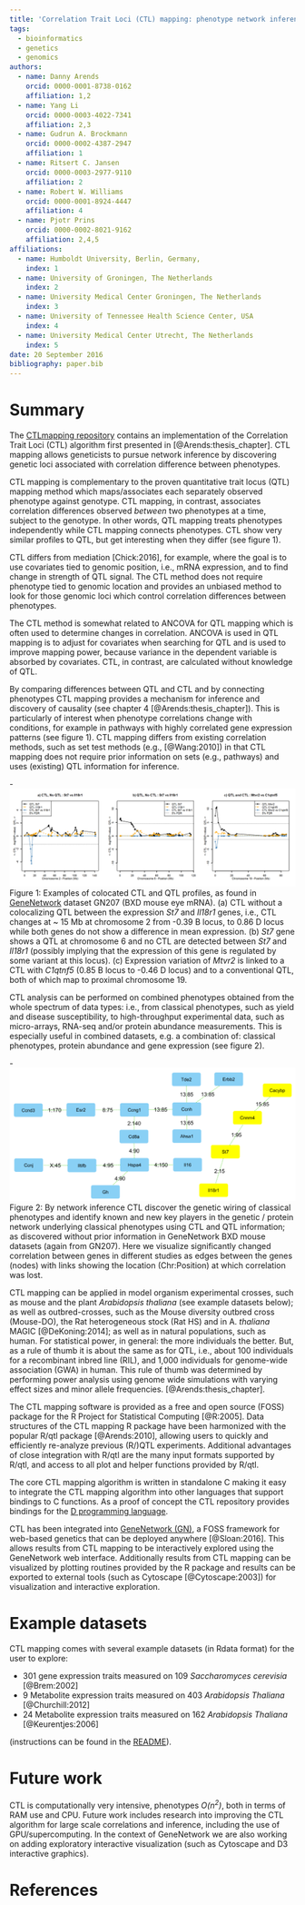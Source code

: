 ```yaml
---
title: 'Correlation Trait Loci (CTL) mapping: phenotype network inference subject to genotype'
tags:
  - bioinformatics
  - genetics
  - genomics
authors:
  - name: Danny Arends
    orcid: 0000-0001-8738-0162
    affiliation: 1,2
  - name: Yang Li
    orcid: 0000-0003-4022-7341
    affiliation: 2,3
  - name: Gudrun A. Brockmann
    orcid: 0000-0002-4387-2947
    affiliation: 1
  - name: Ritsert C. Jansen
    orcid: 0000-0003-2977-9110
    affiliation: 2
  - name: Robert W. Williams
    orcid: 0000-0001-8924-4447
    affiliation: 4
  - name: Pjotr Prins
    orcid: 0000-0002-8021-9162
    affiliation: 2,4,5
affiliations:
  - name: Humboldt University, Berlin, Germany,
    index: 1
  - name: University of Groningen, The Netherlands
    index: 2
  - name: University Medical Center Groningen, The Netherlands
    index: 3
  - name: University of Tennessee Health Science Center, USA
    index: 4
  - name: University Medical Center Utrecht, The Netherlands
    index: 5
date: 20 September 2016
bibliography: paper.bib
---
```


# Summary

The [CTLmapping repository](https://github.com/DannyArends/CTLmapping)
contains an implementation of the Correlation Trait Loci (CTL)
algorithm first presented in [@Arends:thesis_chapter].  CTL mapping
allows geneticists to pursue network inference by discovering genetic
loci associated with correlation difference between phenotypes.

CTL mapping is complementary to the proven quantitative trait locus
(QTL) mapping method which maps/associates each separately observed
phenotype against genotype. CTL mapping, in contrast, associates
correlation differences observed *between* two phenotypes at a time,
subject to the genotype. In other words, QTL mapping treats phenotypes
independently while CTL mapping connects phenotypes. CTL show very
similar profiles to QTL, but get interesting when they differ (see
figure 1).

CTL differs from mediation [Chick:2016], for example, where the goal
is to use covariates tied to genomic position, i.e., mRNA expression,
and to find change in strength of QTL signal. The CTL method does
not require phenotype tied to genomic location and provides an unbiased
method to look for those genomic loci which control correlation
differences between phenotypes.

The CTL method is somewhat related to ANCOVA for QTL mapping which is
often used to determine changes in correlation. ANCOVA is used in QTL
mapping is to adjust for covariates when searching for QTL and is used
to improve mapping power, because variance in the dependent variable
is absorbed by covariates.  CTL, in contrast, are calculated without
knowledge of QTL.

By comparing differences between QTL and CTL and by connecting
phenotypes CTL mapping provides a mechanism for inference and
discovery of causality (see chapter 4 [@Arends:thesis_chapter]).  This
is particularly of interest when phenotype correlations change with
conditions, for example in pathways with highly correlated gene
expression patterns (see figure 1).  CTL mapping differs from existing
correlation methods, such as set test methods (e.g., [@Wang:2010]) in
that CTL mapping does not require prior information on sets (e.g.,
pathways) and uses (existing) QTL information for inference.

-![Figure 1](Fig1.png) Figure 1: Examples of colocated CTL and
QTL profiles, as found in [GeneNetwork](http://genenetwork.org/)
dataset GN207 (BXD mouse eye mRNA). (a) CTL without a colocalizing QTL
between the expression *St7* and *Il18r1* genes, i.e., CTL changes at
~ 15 Mb at chromosome 2 from -0.39 B locus, to 0.86 D locus while both
genes do not show a difference in mean expression. (b) *St7* gene
shows a QTL at chromosome 6 and no CTL are detected between *St7* and
*Il18r1* (possibly implying that the expression of this gene is
regulated by some variant at this locus). (c) Expression variation of *Mtvr2*
is linked to a CTL with *C1qtnf5* (0.85 B locus to -0.46 D locus) and
to a conventional QTL, both of which map to proximal chromosome 19.

CTL analysis can be performed on combined phenotypes obtained from the
whole spectrum of data types: i.e., from classical phenotypes, such as
yield and disease susceptibility, to high-throughput experimental data,
such as micro-arrays, RNA-seq and/or protein abundance measurements.
This is especially useful in combined datasets, e.g. a combination of:
classical phenotypes, protein abundance and gene expression (see
figure 2).

-![Figure 2](Fig2.png) Figure 2: By network inference CTL discover the
genetic wiring of classical phenotypes and identify known and new key
players in the genetic / protein network underlying classical
phenotypes using CTL and QTL information; as discovered without prior
information in GeneNetwork BXD mouse datasets (again from
GN207). Here we visualize significantly changed correlation between
genes in different studies as edges between the genes (nodes) with
links showing the location (Chr:Position) at which correlation was
lost.

CTL mapping can be applied in model organism experimental crosses, such
as mouse and the plant *Arabidopsis thaliana* (see example datasets
below); as well as outbred-crosses, such as the Mouse diversity
outbred cross (Mouse-DO), the Rat heterogeneous stock (Rat HS) and in
A. *thaliana* MAGIC [@DeKoning:2014]; as well as in natural populations, such as human. For
statistical power, in general: the more individuals the better. But,
as a rule of thumb it is about the same as for QTL, i.e., about 100
individuals for a recombinant inbred line (RIL), and 1,000 individuals
for genome-wide association (GWA) in human. This rule of thumb was
determined by performing power analysis using genome wide simulations
with varying effect sizes and minor allele frequencies. [@Arends:thesis_chapter].

The CTL mapping software is provided as a free and open source (FOSS)
package for the R Project for Statistical Computing [@R:2005].
Data structures of the CTL mapping R package have been harmonized with
the popular R/qtl package [@Arends:2010], allowing users to quickly
and efficiently re-analyze previous (R/)QTL experiments. Additional
advantages of close integration with R/qtl are the many input formats
supported by R/qtl, and access to all plot and helper functions
provided by R/qtl.

The core CTL mapping algorithm is written in standalone C making it
easy to integrate the CTL mapping algorithm into other languages that
support bindings to C functions. As a proof of concept the CTL
repository provides bindings for the [D programming language](http://dlang.org/).

CTL has been integrated into
[GeneNetwork (GN)](http://genenetwork.org/), a FOSS framework for
web-based genetics that can be deployed anywhere [@Sloan:2016]. This
allows results from CTL mapping to be interactively explored using the
GeneNetwork web interface. Additionally results from CTL mapping can
be visualized by plotting routines provided by the R package and
results can be exported to external tools (such as Cytoscape
[@Cytoscape:2003]) for visualization and interactive exploration.

# Example datasets

CTL mapping comes with several example datasets (in Rdata format) for
the user to explore:

- 301 gene expression traits measured on 109 *Saccharomyces cerevisia* [@Brem:2002]
- 9 Metabolite expression traits measured on 403 *Arabidopsis Thaliana* [@Churchill:2012]
- 24 Metabolite expression traits measured on 162 *Arabidopsis Thaliana* [@Keurentjes:2006]

(instructions can be found in the [README](https://github.com/DannyArends/CTLmapping)).

# Future work

CTL is computationally very intensive, phenotypes *O(n<sup>2</sup>)*,
both in terms of RAM use and CPU.  Future work includes research into
improving the CTL algorithm for large scale correlations and
inference, including the use of GPU/supercomputing.  In the context of
GeneNetwork we are also working on adding exploratory interactive
visualization (such as Cytoscape and D3 interactive graphics).

# References
